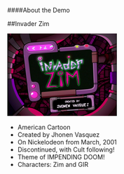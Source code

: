 ####About the Demo

##Invader Zim

<a href="http://en.wikipedia.org/wiki/Invader_Zim">
	<img src="img/zim_series.png"/>
</a>
<ul>
<li class="fragment fadein">American Cartoon</li>
<li class="fragment fadein">Created by Jhonen Vasquez</li>
<li class="fragment fadein">On Nickelodeon from March, 2001</li>
<li class="fragment fadein">Discontinued, with Cult following!</li>
<li class="fragment fadein">Theme of IMPENDING DOOM!</li>
<li class="fragment fadein">Characters: Zim and GIR</li>
</ul>

